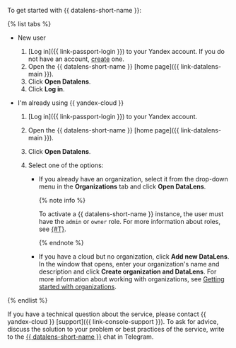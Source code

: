 To get started with {{ datalens-short-name }}:



{% list tabs %}

- New user

   1. [Log in]({{ link-passport-login }}) to your Yandex account. If you do not have an account, [create](https://yandex.ru/support/passport/authorization/registration.html) one.
   1. Open the {{ datalens-short-name }} [home page]({{ link-datalens-main }}).
   1. Click **Open Datalens**.
   1. Click **Log in**.

- I'm already using {{ yandex-cloud }}

   1. [Log in]({{ link-passport-login }}) to your Yandex account.
   1. Open the {{ datalens-short-name }} [home page]({{ link-datalens-main }}).
   1. Click **Open Datalens**.
   1. Select one of the options:

      * If you already have an organization, select it from the drop-down menu in the **Organizations** tab and click **Open DataLens**.

         {% note info %}

         To activate a {{ datalens-short-name }} instance, the user must have the `admin` or `owner` role. For more information about roles, see [{#T}](../../organization/security/index.md).

         {% endnote %}

      * If you have a cloud but no organization, click **Add new DataLens**. In the window that opens, enter your organization's name and description and click **Create organization and DataLens**. For more information about working with organizations, see [Getting started with organizations](../../organization/quickstart.md).

{% endlist %}

If you have a technical question about the service, please contact {{ yandex-cloud }} [support]({{ link-console-support }}). To ask for advice, discuss the solution to your problem or best practices of the service, write to the [{{ datalens-short-name }}](https://t.me/YandexDataLens) chat in Telegram.


